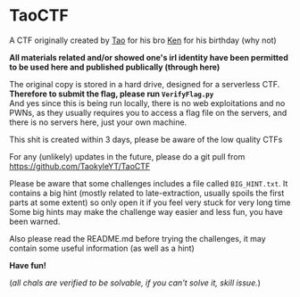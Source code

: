 # TaoCTF

A CTF originally created by [Tao](https://github.com/TaokyleYT) for his bro [Ken](https://github.com/kingmusicer1) for his birthday (why not)

**All materials related and/or showed one's irl identity have been permitted to be used here and published publically (through here)**

The original copy is stored in a hard drive, designed for a serverless CTF. **Therefore to submit the flag, please run `VerifyFlag.py`**\
And yes since this is being run locally, there is no web exploitations and no PWNs, as they usually requires you to access a flag file on the servers, and there is no servers here, just your own machine.

This shit is created within 3 days, please be aware of the low quality CTFs

For any (unlikely) updates in the future, please do a git pull from https://github.com/TaokyleYT/TaoCTF

Please be aware that some challenges includes a file called `BIG_HINT.txt`. It contains a big hint (mostly related to late-extraction, usually spoils the first parts at some extent) so only open it if you feel very stuck for very long time\
Some big hints may make the challenge way easier and less fun, you have been warned.

Also please read the README.md before trying the challenges, it may contain some useful information (as well as a hint)

**Have fun!**

(*all chals are verified to be solvable, if you can't solve it, skill issue.*)
